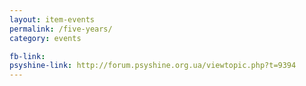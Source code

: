 ```yaml
---
layout: item-events
permalink: /five-years/
category: events

fb-link: 
psyshine-link: http://forum.psyshine.org.ua/viewtopic.php?t=9394
---
```



